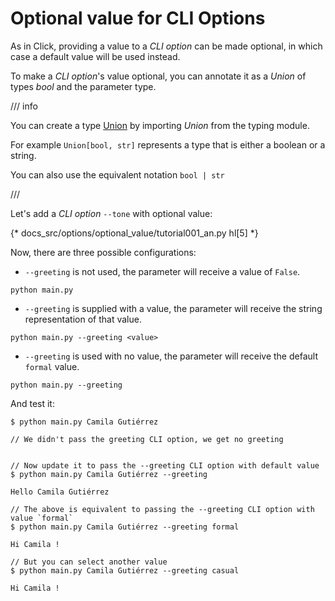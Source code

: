 # Optional value for CLI Options

As in Click, providing a value to a *CLI option* can be made optional, in which case a default value will be used instead.

To make a *CLI option*'s value optional, you can annotate it as a *Union* of types *bool* and the parameter type.

/// info

You can create a type <a href="https://docs.python.org/3/library/typing.html#typing.Union" class="external-link" target="_blank">Union</a> by importing *Union* from the typing module.

For example `Union[bool, str]` represents a type that is either a boolean or a string.

You can also use the equivalent notation `bool | str`

///

Let's add a *CLI option* `--tone` with optional value:

{* docs_src/options/optional_value/tutorial001_an.py hl[5] *}

Now, there are three possible configurations:

* `--greeting` is not used, the parameter will receive a value of `False`.
```
python main.py
```

* `--greeting` is supplied with a value, the parameter will receive the string representation of that value.
```
python main.py --greeting <value>
```

* `--greeting` is used with no value, the parameter will receive the default `formal` value.
```
python main.py --greeting
```


And test it:

<div class="termy">

```console
$ python main.py Camila Gutiérrez

// We didn't pass the greeting CLI option, we get no greeting


// Now update it to pass the --greeting CLI option with default value
$ python main.py Camila Gutiérrez --greeting

Hello Camila Gutiérrez

// The above is equivalent to passing the --greeting CLI option with value `formal`
$ python main.py Camila Gutiérrez --greeting formal

Hi Camila !

// But you can select another value
$ python main.py Camila Gutiérrez --greeting casual

Hi Camila !
```

</div>

